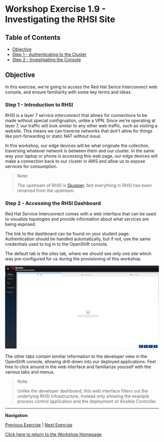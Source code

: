 # Workshop Exercise 1.9 - Investigating the RHSI Site

## Table of Contents

* [Objective](#objective)
* [Step 1 - Authenticating to the Cluster](#step-1---reviewing-the-code-repo-location)
* [Step 2 - Investigating the Console](#step-2---cloning-your-code-repo)

## Objective

In this exercise, we're going to access the Red Hat Serice Interconnect web console, and ensure familiarity with some key terms and ideas.

### Step 1 - Introduction to RHSI

RHSI is a layer 7 service interconnect that allows for connections to be made without special configruation, unlike a VPN. Since we're operating at layer 7, our traffic will look similar to any other web traffic, such as visiting a website. This means we can traverse networks that don't allow for things like port-forwarding or static NAT without issue.

In this workshop, our edge devices will be what originate the collection, traversing whatever network is between them and our cluster. In the same way your laptop or phone is accessing this web page, our edge devices will make a connection back to our cluster in AWS and allow us to expose services for consumption.

> Note:
> 
> The upstream of RHSI is [Skupper](https://skupper.io). Not everything in RHSI has been renamed from the upstream.

### Step 2 - Accessing the RHSI Dashboard

Red Hat Service Interconnect comes with a web interface that can be used to visualize topologies and provide information about what services are being exposed.

The link to the dashboard can be found on your student page. Authentication should be handled automatically, but if not, use the same credentials used to log in to the OpenShift console.

The default tab is the sites tab, where we should see only one site which was pre-configured for us during the provisioning of this workshop.

![Skupper Dashboard](../images/skupper-dashboard.png)

The other tabs contain similiar information to the developer view in the OpenShift console, allowing drill-down into our deployed applications. Feel free to click around in the web interface and familiarize yourself with the various tabs and menus.

> Note:
>
> Unlike the developer dashboard, this web interface filters out the underlying RHSI infrastructure, instead only showing the example process control application and the deployment of Ansible Controller.

---
**Navigation**

[Previous Exercise](../1.8-login-to-ocp/) | [Next Exercise](../2.1-oc-auth/)

[Click here to return to the Workshop Homepage](../README.md)
